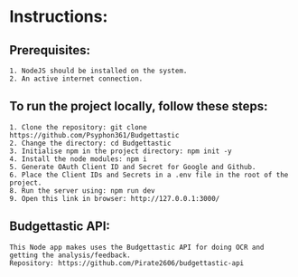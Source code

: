 # Instructions:

## Prerequisites:
    1. NodeJS should be installed on the system.
    2. An active internet connection.

## To run the project locally, follow these steps:
    1. Clone the repository: git clone https://github.com/Psyphon361/Budgettastic
    2. Change the directory: cd Budgettastic
    3. Initialise npm in the project directory: npm init -y
    4. Install the node modules: npm i
    5. Generate OAuth Client ID and Secret for Google and Github.
    6. Place the Client IDs and Secrets in a .env file in the root of the project.
    8. Run the server using: npm run dev
    9. Open this link in browser: http://127.0.0.1:3000/
   
## Budgettastic API:
    This Node app makes uses the Budgettastic API for doing OCR and getting the analysis/feedback.
    Repository: https://github.com/Pirate2606/budgettastic-api
